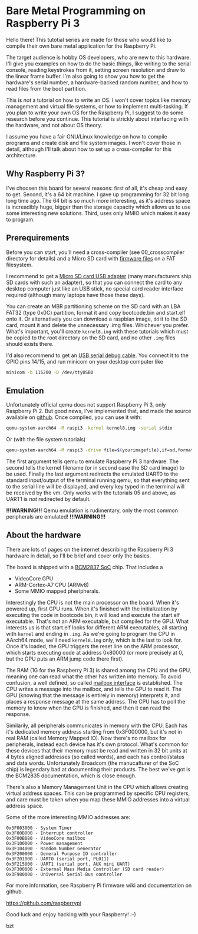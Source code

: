 Bare Metal Programming on Raspberry Pi 3
========================================

Hello there! This tutotial series are made for those who would like to compile their own bare metal application
for the Raspberry Pi.

The target audience is hobby OS developers, who are new to this hardware. I'll give you examples on how to do the
basic things, like writing to the serial console, reading keystrokes from it, setting screen resolution and draw to
the linear frame buffer. I'm also going to show you how to get the hardware's serial number, a hardware-backed random
number, and how to read files from the boot partition.

This is *not* a tutorial on how to write an OS. I won't cover topics like memory management and virtual file systems,
or how to implement multi-tasking. If you plan to write your own OS for the Raspberry Pi, I suggest to do some
research before you continue. This tutorial is strickly about interfacing with the hardware, and not about OS theory.

I assume you have a fair GNU/Linux knowledge on how to compile programs and create disk and file system images. I
won't cover those in detail, although I'll talk about how to set up a cross-compiler for this architecture.

Why Raspberry Pi 3?
-------------------

I've choosen this board for several reasons: first of all, it's cheap and easy to get. Second, it's a 64 bit
machine. I gave up programming for 32 bit long long time ago. The 64 bit is so much more interesting, as it's
address space is increadibly huge, bigger than the storage capacity which allows us to use some interesting new
solutions. Third, uses only MMIO which makes it easy to program.

Prerequirements
---------------

Before you can start, you'll need a cross-compiler (see 00_crosscompiler directory for details)
and a Micro SD card with [firmware files](https://github.com/raspberrypi/firmware/tree/master/boot) on a FAT filesystem.

I recommend to get a [Micro SD card USB adapter](http://media.kingston.com/images/products/prodReader-FCR-MRG2-img.jpg)
(many manufacturers ship SD cards with such an adapter), so that you can connect the card to any desktop computer just
like an USB stick, no special card reader interface required (although many laptops have those these days).

You can create an MBR partitioning scheme on the SD card with an LBA FAT32 (type 0x0C) partition, format it
and copy bootcode.bin and start.elf onto it. Or alternatively you can download a raspbian image, `dd` it to the SD card,
mount it and delete the unnecessary .img files. Whichever you prefer. What's important, you'll create `kernel8.img`
with these tutorials which must be copied to the root directory on the SD card, and no other `.img` files should exists
there.

I'd also recommend to get an [USB serial debug cable](https://www.adafruit.com/product/954). You connect it to the
GPIO pins 14/15, and run minicom on your desktop computer like

```sh
minicom -b 115200 -D /dev/ttyUSB0
```

Emulation
---------

Unfortunately official qemu does not support Raspberry Pi 3, only Raspberry Pi 2. But good news, I've implemented
that, and made the source available on [github](https://github.com/bztsrc/qemu-raspi3). Once compiled, you can use it with:

```sh
qemu-system-aarch64 -M raspi3 -kernel kernel8.img -serial stdio
```

Or (with the file system tutorials)

```sh
qemu-system-aarch64 -M raspi3 -drive file=$(yourimagefile),if=sd,format=raw -serial stdio
```

The first argument tells qemu to emulate Raspberry Pi 3 hardware. The second tells the kernel filename (or in second
case the SD card image) to be used. Finally the last argument redirects the emulated UART0 to the standard input/output
of the terminal running qemu, so that everything sent to the serial line will be displayed, and every key typed in the
terminal will be received by the vm. Only works with the tutorials 05 and above, as UART1 is *not* redirected by default.

**!!!WARNING!!!** Qemu emulation is rudimentary, only the most common peripherals are emulated! **!!!WARNING!!!**

About the hardware
------------------

There are lots of pages on the internet describing the Raspberry Pi 3 hardware in detail, so I'll be brief and
cover only the basics.

The board is shipped with a [BCM2837 SoC](https://github.com/raspberrypi/documentation/tree/master/hardware/raspberrypi/bcm2837) chip.
That includes a

 - VideoCore GPU
 - ARM-Cortex-A7 CPU (ARMv8)
 - Some MMIO mapped pheripherals.

Interestingly the CPU is not the main processor on the board. When it's powered up, first GPU runs. When it's
finished with the initialization by executing the code in bootcode.bin, it will load and execute the start.elf executable.
That's not an ARM executable, but compiled for the GPU. What interests us is that start.elf looks for different
ARM executables, all starting with `kernel` and ending in `.img`. As we're going to program the CPU in AArch64 mode,
we'll need `kernel8.img` only, which is the last to look for. Once it's loaded, the GPU triggers the reset line on
the ARM processor, which starts executing code at address 0x80000 (or more precisely at 0, but the GPU puts an ARM
jump code there first).

The RAM (1G for the Raspberry Pi 3) is shared among the CPU and the GPU, meaning one can read what the other has
written into memory. To avoid confusion, a well defined, so called [mailbox interface](https://github.com/raspberrypi/firmware/wiki/Mailboxes)
is established. The CPU writes a message into the mailbox, and tells the GPU to read it. The GPU (knowing that the
message is entirely in memory) interprets it, and places a response message at the same address. The CPU has
to poll the memory to know when the GPU is finished, and then it can read the response.

Similarily, all peripherals communicates in memory with the CPU. Each has it's dedicated memory address starting from
0x3F000000, but it's not in real RAM (called Memory Mapped IO). Now there's no mailbox for peripherals, instead each
device has it's own protocol. What's common for these devices that their memory must be read and written in 32 bit
units at 4 bytes aligned addresses (so called words), and each has control/status and data words. Unfortunately
Broadcom (the manucafturer of the SoC chip) is legendary bad at documenting their products. The best we've got is the
BCM2835 documentation, which is close enough.

There's also a Memory Management Unit in the CPU which allows creating virtual address spaces. This can be programmed
by specific CPU registers, and care must be taken when you map these MMIO addresses into a virtual address space.

Some of the more interesting MMIO addresses are:
```
0x3F003000 - System Timer
0x3F00B000 - Interrupt controller
0x3F00B880 - VideoCore mailbox
0x3F100000 - Power management
0x3F104000 - Random Number Generator
0x3F200000 - General Purpose IO controller
0x3F201000 - UART0 (serial port, PL011)
0x3F215000 - UART1 (serial port, AUX mini UART)
0x3F300000 - External Mass Media Controller (SD card reader)
0x3F980000 - Universal Serial Bus controller
```
For more information, see Raspberry Pi firmware wiki and documentation on github.

https://github.com/raspberrypi

Good luck and enjoy hacking with your Raspberry! :-)

bzt

